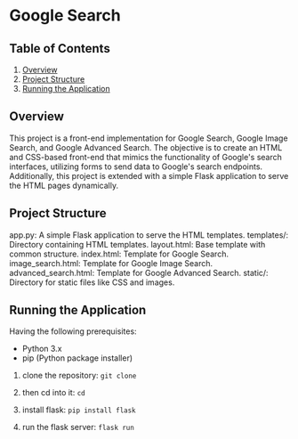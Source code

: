 # Google Search

## Table of Contents
1. [Overview](#overview)
2. [Project Structure](#project-structure)
3. [Running the Application](#running-the-application)



## Overview
This project is a front-end implementation for Google Search, Google Image Search, and Google Advanced Search. The objective is to create an HTML and CSS-based front-end that mimics the functionality of Google's search interfaces, utilizing forms to send data to Google's search endpoints. Additionally, this project is extended with a simple Flask application to serve the HTML pages dynamically.

## Project Structure 
app.py: A simple Flask application to serve the HTML templates.
templates/: Directory containing HTML templates.
layout.html: Base template with common structure.
index.html: Template for Google Search.
image_search.html: Template for Google Image Search.
advanced_search.html: Template for Google Advanced Search.
static/: Directory for static files like CSS and images.


## Running the Application
Having the following prerequisites:
- Python 3.x
- pip (Python package installer)


1. clone the repository: ```git clone```

2. then cd into it: ```cd```

3. install flask: ```pip install flask```

4. run the flask server: ```flask run```
